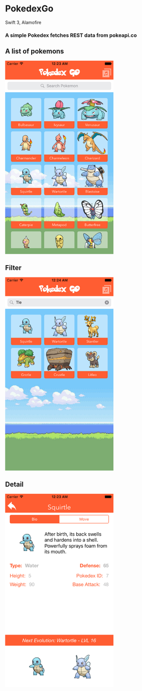 # PokedexGo

Swift 3, Alamofire 

### A simple Pokedex fetches REST data from pokeapi.co

## A list of pokemons 
<img width=350 src="./screenshot/sss1.png">

## Filter 
<img width=350 src="./screenshot/sss4.png">

## Detail
<img width=350 src="./screenshot/sss2.png">




